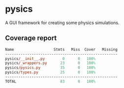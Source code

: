 # pysics

A GUI framework for creating some physics simulations.

## Coverage report

```ps
Name                  Stmts   Miss  Cover   Missing
---------------------------------------------------
pysics/__init__.py        0      0   100%
pysics/_wrappers.py      23      0   100%
pysics/pysics.py         35      0   100%
pysics/types.py          25      0   100%
---------------------------------------------------
TOTAL                    83      0   100%
```
